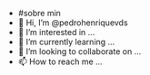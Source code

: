 - #sobre min
- 👋 Hi, I’m @pedrohenriquevds
- 👀 I’m interested in ...
- 🌱 I’m currently learning ...
- 💞️ I’m looking to collaborate on ...
- 📫 How to reach me ...

<!---
pedrohenriquevds/pedrohenriquevds is a ✨ special ✨ repository because its `README.md` (this file) appears on your GitHub profile.
You can click the Preview link to take a look at your changes.
--->
